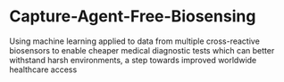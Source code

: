 # Capture-Agent-Free-Biosensing
Using machine learning applied to data from multiple cross-reactive biosensors to enable cheaper medical diagnostic tests which can better withstand harsh environments, a step towards improved worldwide healthcare access
